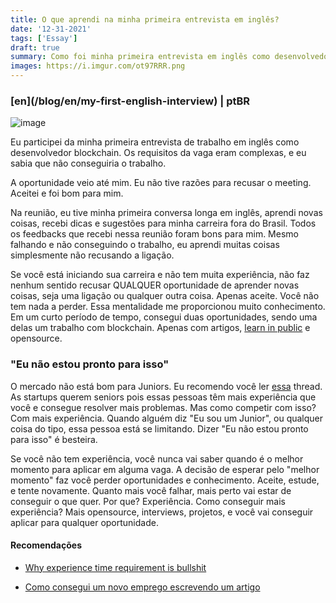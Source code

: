 ```yaml
---
title: O que aprendi na minha primeira entrevista em inglês?
date: '12-31-2021'
tags: ['Essay']
draft: true
summary: Como foi minha primeira entrevista em inglês como desenvolvedor blockchain
images: https://i.imgur.com/ot97RRR.png
---
```


<h3>[en](/blog/en/my-first-english-interview) | ptBR </h3>

![image](https://i.imgur.com/ot97RRR.png)

Eu participei da minha primeira entrevista de trabalho em inglês como desenvolvedor blockchain. Os requisitos da vaga eram complexas, e eu sabia que não conseguiria o trabalho.

A oportunidade veio até mim. Eu não tive razões para recusar o meeting. Aceitei e foi bom para mim.

Na reunião, eu tive minha primeira conversa longa em inglês, aprendi novas coisas, recebi dicas e sugestões para minha carreira fora do Brasil. Todos os feedbacks que recebi nessa reunião foram bons para mim. Mesmo falhando e não conseguindo o trabalho, eu aprendi muitas coisas simplesmente não recusando a ligação.

Se você está iniciando sua carreira e não tem muita experiência, não faz nenhum sentido recusar QUALQUER oportunidade de aprender novas coisas, seja uma ligação ou qualquer outra coisa. Apenas aceite. Você não tem nada a perder. Essa mentalidade me proporcionou muito conhecimento. Em um curto período de tempo, consegui duas oportunidades, sendo uma delas um trabalho com blockchain. Apenas com artigos, [learn in public](https://www.swyx.io/learn-in-public/) e opensource.

### "Eu não estou pronto para isso"

O mercado não está bom para Juniors. Eu recomendo você ler [essa](https://twitter.com/GergelyOrosz/status/1476856174230315025) thread. As startups querem seniors pois essas pessoas têm mais experiência que você e consegue resolver mais problemas. Mas como competir com isso? Com mais experiência. Quando alguém diz "Eu sou um Junior", ou qualquer coisa do tipo, essa pessoa está se limitando. Dizer "Eu não estou pronto para isso" é besteira.

Se você não tem experiência, você nunca vai saber quando é o melhor momento para aplicar em alguma vaga. A decisão de esperar pelo "melhor momento" faz você perder oportunidades e conhecimento. Aceite, estude, e tente novamente. Quanto mais você falhar, mais perto vai estar de conseguir o que quer. Por que? Experiência. Como conseguir mais experiência? Mais opensource, interviews, projetos, e você vai conseguir aplicar para qualquer oportunidade.

#### Recomendações

- [Why experience time requirement is bullshit](https://vitorsalmeida.com/blog/experience-requirement-is-bullshit)

- [Como consegui um novo emprego escrevendo um artigo](https://vitorsalmeida.com/blog/job-with-1-article-PtBr)
